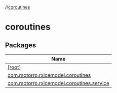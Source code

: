 //[coroutines](index.md)

# coroutines

## Packages

| Name |
|---|
| [[root]](coroutines/[root]/index.md) |
| [com.motorro.rxlcemodel.coroutines](coroutines/com.motorro.rxlcemodel.coroutines/index.md) |
| [com.motorro.rxlcemodel.coroutines.service](coroutines/com.motorro.rxlcemodel.coroutines.service/index.md) |
